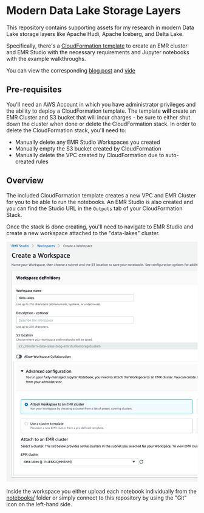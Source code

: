 # Modern Data Lake Storage Layers

This repository contains supporting assets for my research in modern Data Lake storage layers like Apache Hudi, Apache Iceberg, and Delta Lake.

Specifically, there's a [CloudFormation template](cloudformation/emr-studio-cluster.cfn.yaml) to create an EMR cluster and EMR Studio with the necessary requirements and Jupyter notebooks with the example walkthroughs.

You can view the corresponding [blog post](https://dacort.dev/posts/modern-data-lake-storage-layers/) and [vide](https://www.youtube.com/watch?v=fryfx0Zg7KA)

## Pre-requisites

You'll need an AWS Account in which you have administrator privileges and the ability to deploy a CloudFormation template. The template **will** create an EMR Cluster and S3 bucket that will incur charges - be sure to either shut down the cluster when done or delete the CloudFormation stack. In order to delete the CloudFormation stack, you'll need to:

- Manually delete any EMR Studio Workspaces you created
- Manually empty the S3 bucket created by CloudFormation
- Manually delete the VPC created by CloudFormation due to auto-created rules

## Overview

The included CloudFormation template creates a new VPC and EMR Cluster for you to be able to run the notebooks. An EMR Studio is also created and you can find the Studio URL in the `Outputs` tab of your CloudFormation Stack.

Once the stack is done creating, you'll need to navigate to EMR Studio and create a new workspace attached to the "data-lakes" cluster.

![](emr_studio_create_workspace.png)

Inside the workspace you either upload each notebook individually from the [notebooks/](notebooks/) folder or simply connect to this repository by using the "Git" icon on the left-hand side.
